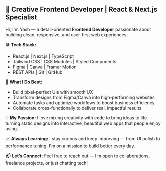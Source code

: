 ## 🎨 Creative Frontend Developer | React & Next.js Specialist

Hi, I'm Yash — a detail-oriented **Frontend Developer** passionate about building clean, responsive, and user-first web experiences.

🛠️ **Tech Stack:**
- React.js | Next.js | TypeScript  
- Tailwind CSS | CSS Modules | Styled Components  
- Figma | Canva | Framer Motion  
- REST APIs | Git | GitHub

🎯 **What I Do Best:**
- Build pixel-perfect UIs with smooth UX
- Transform designs from Figma/Canva into high-performing websites
- Automate tasks and optimize workflows to boost business efficiency
- Collaborate cross-functionally to deliver real, impactful results

💡 **My Passion:**
I love mixing creativity with code to bring ideas to life — turning static designs into interactive, beautiful web apps that people enjoy using.

📈 **Always Learning:**
I stay curious and keep improving — from UI polish to performance tuning, I'm on a mission to build better every day.

📬 **Let’s Connect:**
Feel free to reach out — I’m open to collaborations, freelance projects, or just chatting tech!
